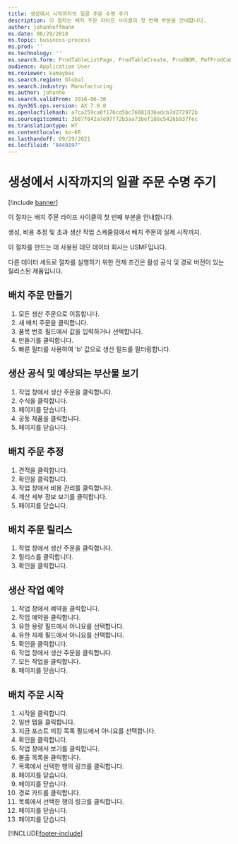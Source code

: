 ```yaml
---
title: 생성에서 시작까지의 일괄 주문 수명 주기
description: 이 절차는 배치 주문 라이프 사이클의 첫 번째 부분을 안내합니다.
author: johanhoffmann
ms.date: 08/29/2018
ms.topic: business-process
ms.prod: ''
ms.technology: ''
ms.search.form: ProdTableListPage, ProdTableCreate, ProdBOM, PmfProdCoBy, ProdParmCostEstimation, ProdCalcTrans, ProdParmRelease, ProdSchedule, ProdRouteJob, ProdParmStartUp, ProdJournalTransBOM, ProdJournalTransRoute
audience: Application User
ms.reviewer: kamaybac
ms.search.region: Global
ms.search.industry: Manufacturing
ms.author: johanho
ms.search.validFrom: 2016-06-30
ms.dyn365.ops.version: AX 7.0.0
ms.openlocfilehash: a7ca259ca8f176cd5bc76081836adcb7d272972b
ms.sourcegitcommit: 3b87f042a7e97f72b5aa73bef186c5426b937fec
ms.translationtype: HT
ms.contentlocale: ko-KR
ms.lasthandoff: 09/29/2021
ms.locfileid: "8449197"
---
```

# <a name="batch-order-lifecycle-from-create-to-start"></a>생성에서 시작까지의 일괄 주문 수명 주기

[!include [banner](../../includes/banner.md)]

이 절차는 배치 주문 라이프 사이클의 첫 번째 부분을 안내합니다.

생성, 비용 추정 및 초과 생산 작업 스케줄링에서 배치 주문의 실제 시작까지.



이 절차를 만드는 데 사용된 데모 데이터 회사는 USMF입니다. 



다른 데이터 세트로 절차를 실행하기 위한 전제 조건은 활성 공식 및 경로 버전이 있는 릴리스된 제품입니다.


## <a name="create-a-batch-order"></a>배치 주문 만들기
1. 모든 생산 주문으로 이동합니다.
2. 새 배치 주문을 클릭합니다.
3. 품목 번호 필드에서 값을 입력하거나 선택합니다.
4. 만들기를 클릭합니다.
5. 빠른 필터를 사용하여 'b' 값으로 생산 필드를 필터링합니다.

## <a name="view-production-formula-and-expected-co-products"></a>생산 공식 및 예상되는 부산물 보기
1. 작업 창에서 생산 주문을 클릭합니다.
2. 수식을 클릭합니다.
3. 페이지를 닫습니다.
4. 공동 제품을 클릭합니다.
5. 페이지를 닫습니다.

## <a name="estimate-the-batch-order"></a>배치 주문 추정
1. 견적을 클릭합니다.
2. 확인을 클릭합니다.
3. 작업 창에서 비용 관리를 클릭합니다.
4. 계산 세부 정보 보기를 클릭합니다.
5. 페이지를 닫습니다.

## <a name="release-the-batch-order"></a>배치 주문 릴리스
1. 작업 창에서 생산 주문을 클릭합니다.
2. 릴리스를 클릭합니다.
3. 확인을 클릭합니다.

## <a name="schedule-production-jobs"></a>생산 작업 예약
1. 작업 창에서 예약을 클릭합니다.
2. 작업 예약을 클릭합니다.
3. 유한 용량 필드에서 아니요를 선택합니다.
4. 유한 자재 필드에서 아니요를 선택합니다.
5. 확인을 클릭합니다.
6. 작업 창에서 생산 주문을 클릭합니다.
7. 모든 작업을 클릭합니다.
8. 페이지를 닫습니다.

## <a name="start-the-batch-order"></a>배치 주문 시작
1. 시작을 클릭합니다.
2. 일반 탭을 클릭합니다.
3. 지금 포스트 피킹 목록 필드에서 아니요를 선택합니다.
4. 확인을 클릭합니다.
5. 작업 창에서 보기를 클릭합니다.
6. 불출 목록을 클릭합니다.
7. 목록에서 선택한 행의 링크를 클릭합니다.
8. 페이지를 닫습니다.
9. 페이지를 닫습니다.
10. 경로 카드를 클릭합니다.
11. 목록에서 선택한 행의 링크를 클릭합니다.
12. 페이지를 닫습니다.
13. 페이지를 닫습니다.



[!INCLUDE[footer-include](../../../includes/footer-banner.md)]
